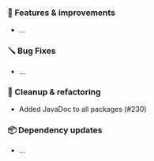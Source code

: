 ### 🚀 Features & improvements

- ...

### 🪛 Bug Fixes

- ...

### 🧽 Cleanup & refactoring

- Added JavaDoc to all packages (#230)

### 📦 Dependency updates

- ...